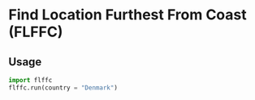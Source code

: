 # Find Location Furthest From Coast (FLFFC)

## Usage

```python
import flffc
flffc.run(country = "Denmark")
```

